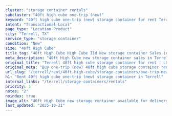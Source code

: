 ```yaml
---
cluster: "storage container rentals"
subcluster: "40ft high cube one-trip (new)"
keyword: "40ft high cube one-trip (new) storage container for rent Terrell, TX"
intent: "Transactional-Local"
page_type: "Location-Product"
city: "Terrell, TX"
service_type: "storage container"
condition: "New"
size: "40ft High Cube"
title_tag: "40ft High Cube High Cube I1d New storage container Sales in Terrell | LC Container"
meta_description: "40ft High Cube new storage container sales in Terrell. High cube containers with extra height. Fast delivery, competitive pricing. Serving storage containers area. Quote ID: 5B7. Call (214) 524-4168 for your free quote today."
original_title: "Terrell 40ft high cube storage container for rent | LC"
original_meta: "Buy one-trip (new) 40ft high cube storage container rent with local delivery in Terrell, TX. LC Container — local Since 2003. Request a fast quote today."
url_slug: "/terrell/rent/40ft-high-cube/storage-containers/one-trip-new"
h1: "Rent 40ft high cube one-trip (new) storage container in Terrell"
internal_links: "/terrell/storage-containers/rentals"
priority: 3
notes: "2"
noindex: true
image_alt: "40ft High Cube new storage container available for delivery in Terrell"
last_updated: "2025-10-21"
---
```


<!-- TODO: Add unique city/inventory copy, images, and internal links here. -->
